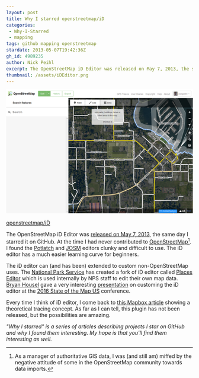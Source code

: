 ```yaml
---
layout: post
title: Why I starred openstreetmap/iD
categories:
 - Why-I-Starred
 - mapping
tags: github mapping openstreetmap
stardate: 2013-05-07T19:42:36Z
gh_id: 4989235
author: Nick Peihl
excerpt: The OpenStreetMap iD Editor was released on May 7, 2013, the same day I starred it on GitHub.
thumbnail: /assets/iDEditor.png
---
```


![Screenshot of the OpenStreetMap iD editor](/assets/iDEditor.png)

[openstreetmap/iD](https://github.com/openstreetmap/iD)

The OpenStreetMap iD Editor was [released on May 7, 2013](https://blog.openstreetmap.org/2013/05/07/openstreetmap-launches-all-new-easy-map-editor-and-announces-funding-appeal/), the same day I starred it on GitHub. At the time I had never contributed to [OpenStreetMap](http://openstreetmap.org)[^1]. I found the [Potlatch](http://wiki.openstreetmap.org/wiki/Potlatch_2) and [JOSM](http://wiki.openstreetmap.org/wiki/JOSM) editors clunky and difficult to use. The iD editor has a much easier learning curve for beginners.

The iD editor can (and has been) extended to custom non-OpenStreetMap uses. The [National Park Service](http://nps.gov) has created a fork of iD editor called [Places Editor](https://github.com/nationalparkservice/places-editor) which is used internally by NPS staff to edit their own map data. [Bryan Housel](https://twitter.com/bhousel) gave a very interesting [presentation](https://t.co/arC1fiMKog) on customing the iD editor at the [2016 State of the Map US](http://stateofthemap.us) conference.

Every time I think of iD editor, I come back to [this Mapbox article](https://www.mapbox.com/blog/user-friendly-guided-feature-extraction/) showing a theoretical tracing concept. As far as I can tell, this plugin has not been released, but the possibilities are amazing.

[^1]: As a manager of authoritative GIS data, I was (and still am) miffed by the negative attitude of some in the OpenStreetMap community towards data imports.

*"Why I starred" is a series of articles describing projects I star on GitHub and why I found them interesting. My hope is that you'll find them interesting as well.*
